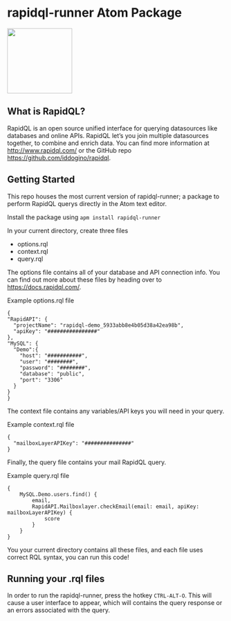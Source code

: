 # rapidql-runner Atom Package

<img src="https://storage.googleapis.com/rapid-misc-files/rapidQLogo2x.png" width="150">

## What is RapidQL?

RapidQL is an open source unified interface for querying datasources like databases and online APIs. RapidQL let’s you join multiple datasources together, to combine and enrich data. You can find more information at http://www.rapidql.com/ or the GitHub repo https://github.com/iddogino/rapidql.

## Getting Started

This repo houses the most current version of rapidql-runner; a package to perform RapidQL querys directly in the Atom text editor.

Install the package using `apm install rapidql-runner`

In your current directory, create three files

- options.rql
- context.rql
- query.rql

The options file contains all of your database and API connection info. You can find out more about these files by heading over to https://docs.rapidql.com/.

Example options.rql file
  ```
  {
  "RapidAPI": {
    "projectName": "rapidql-demo_5933abb8e4b05d38a42ea98b",
    "apiKey": "################"
  },
  "MySQL": {
    "Demo":{
      "host": "###########",
      "user": "########",
      "password": "########",
      "database": "public",
      "port": "3306"
    }
  }
}
```

The context file contains any variables/API keys you will need in your query.

Example context.rql file
```
{
  "mailboxLayerAPIKey": "###############"
}
```

Finally, the query file contains your mail RapidQL query.

Example query.rql file
```
{
    MySQL.Demo.users.find() {
        email,
        RapidAPI.Mailboxlayer.checkEmail(email: email, apiKey: mailboxLayerAPIKey) {
            score
        }
    }
}
```

You your current directory contains all these files, and each file uses correct RQL syntax, you can run this code!

## Running your .rql files

In order to run the rapidql-runner, press the hotkey `CTRL-ALT-O`. This will cause a user interface to appear, which will contains the query response or an errors associated with the query.
